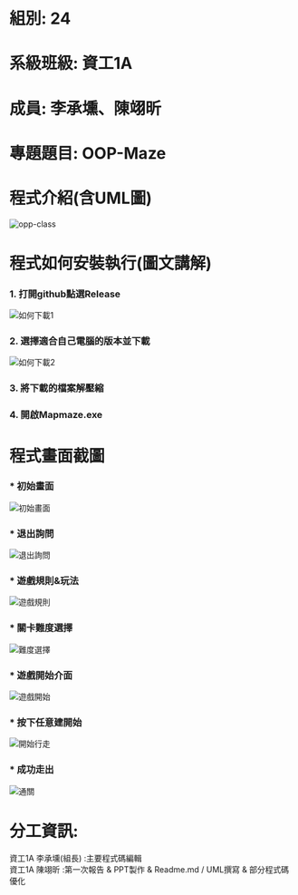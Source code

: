 # 組別: 24
# 系級班級: 資工1A
# 成員: 李承壎、陳翊昕
# 專題題目: OOP-Maze
# 程式介紹(含UML圖)
![opp-class](https://github.com/Nch000001/OOP-Maze/assets/164344855/4135c87e-6a84-44dc-973a-3346609363fa)
# 程式如何安裝執行(圖文講解)
### 1. 打開github點選Release  
![如何下載1](https://github.com/Nch000001/OOP-Maze/assets/164344855/f41ce067-e9a9-4947-9759-77ba94c0348f)  
### 2. 選擇適合自己電腦的版本並下載  
![如何下載2](https://github.com/Nch000001/OOP-Maze/assets/164344855/28202f18-fee2-4b7b-8711-2835513e0f1a)  
### 3. 將下載的檔案解壓縮
### 4. 開啟Mapmaze.exe

# 程式畫面截圖  
### * 初始畫面  
![初始畫面](https://github.com/Nch000001/OOP-Maze/assets/164344855/272c7908-5a01-46da-a756-06ba5d1f0d82)  

### * 退出詢問  
![退出詢問](https://github.com/Nch000001/OOP-Maze/assets/164344855/3c46f428-d7b7-4900-af27-29796ce658f8)  


### * 遊戲規則&玩法  
![遊戲規則](https://github.com/Nch000001/OOP-Maze/assets/164344855/92adcfd1-345c-4bcc-9c15-aeee2e5a3b29)  

### * 關卡難度選擇  
 ![難度選擇](https://github.com/Nch000001/OOP-Maze/assets/164344855/7ce4346b-9ea4-49d5-8e81-68e87bd6fb54)  

### * 遊戲開始介面  
![遊戲開始](https://github.com/Nch000001/OOP-Maze/assets/164344855/de0252c0-69cd-42e5-8cca-366f45e89366)  

### * 按下任意建開始  
 ![開始行走](https://github.com/Nch000001/OOP-Maze/assets/164344855/52a172b6-7df2-4f72-bd44-c59b576c8502)

### * 成功走出  
![通關](https://github.com/Nch000001/OOP-Maze/assets/164344855/1f04251a-59c3-4dab-b5c0-0e4ee423d5b1)  

# 分工資訊:
資工1A 李承壎(組長)  :主要程式碼編輯  
資工1A 陳翊昕 :第一次報告 & PPT製作 & Readme.md / UML撰寫 & 部分程式碼優化  
